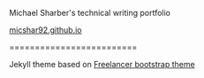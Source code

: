 Michael Sharber's technical writing portfolio

[micshar92.github.io](https://micshar92.github.io)

=========================

Jekyll theme based on [Freelancer bootstrap theme ](http://startbootstrap.com/template-overviews/freelancer/)
